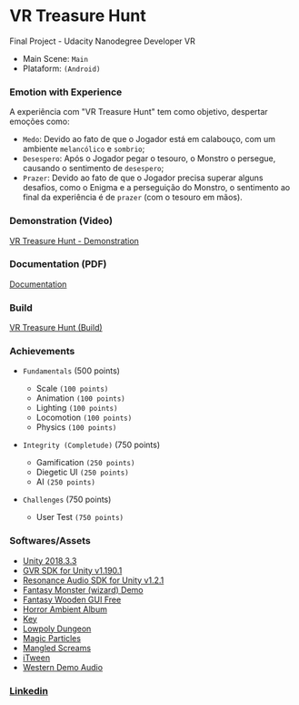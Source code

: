 # VR Treasure Hunt
Final Project - Udacity Nanodegree Developer VR

- Main Scene: `Main`
- Plataform: `(Android)`

### Emotion with Experience
A experiência com "VR Treasure Hunt" tem como objetivo, despertar emoções como:
- `Medo`: Devido ao fato de que o Jogador está em calabouço, com um ambiente `melancólico` e `sombrio`;
- `Desespero`: Após o Jogador pegar o tesouro, o Monstro o persegue, causando o sentimento de `desespero`;
- `Prazer`: Devido ao fato de que o Jogador precisa superar alguns desafios, como o Enigma e a perseguição do Monstro, o sentimento ao final da experiência é de `prazer` (com o tesouro em mãos).

### Demonstration (Video)
[VR Treasure Hunt - Demonstration](https://youtu.be/ABdCk3H3nVc)

### Documentation (PDF)
[Documentation](https://github.com/leandrocamara/vr-treasure-hunt/blob/master/documentation/Treasure%20Hunt.pdf)

### Build
[VR Treasure Hunt (Build)](https://drive.google.com/open?id=1-s2LF7clvKMne1WMnFUb-ktR3eDKQ6x2)

### Achievements
- `Fundamentals` (500 points)
  - Scale `(100 points)`
  - Animation `(100 points)`
  - Lighting `(100 points)`
  - Locomotion `(100 points)`
  - Physics `(100 points)`

- `Integrity (Completude)` (750 points)
  - Gamification `(250 points)`
  - Diegetic UI `(250 points)`
  - AI `(250 points)`

- `Challenges` (750 points)
  - User Test `(750 points)`

### Softwares/Assets
- [Unity 2018.3.3](https://unity3d.com/pt/get-unity/download/archive)
- [GVR SDK for Unity v1.190.1](https://github.com/googlevr/gvr-unity-sdk/releases/tag/v1.190.1)
- [Resonance Audio SDK for Unity v1.2.1](https://github.com/resonance-audio/resonance-audio-unity-sdk/releases/tag/v1.2.1)
- [Fantasy Monster (wizard) Demo](https://assetstore.unity.com/packages/3d/characters/creatures/fantasy-monster-wizard-demo-103037)
- [Fantasy Wooden GUI Free](https://assetstore.unity.com/packages/2d/gui/fantasy-wooden-gui-free-103811)
- [Horror Ambient Album](https://assetstore.unity.com/packages/audio/ambient/horror-ambient-album-082318-127190)
- [Key](https://assetstore.unity.com/packages/3d/handpainted-keys-42044)
- [Lowpoly Dungeon](https://assetstore.unity.com/packages/3d/environments/dungeons/lowpoly-dungeon-assets-117330)
- [Magic Particles](https://assetstore.unity.com/packages/3d/magic-particle-systems-lite-95868)
- [Mangled Screams](https://assetstore.unity.com/packages/audio/sound-fx/creatures/mangled-screams-free-64088)
- [iTween](https://assetstore.unity.com/packages/tools/animation/itween-84)
- [Western Demo Audio](https://assetstore.unity.com/packages/audio/sound-fx/western-audio-music-67788)

### [Linkedin](https://www.linkedin.com/in/leandro-camara/)